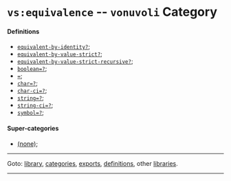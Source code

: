 

<a id='category__vonuvoli__vs_3a_equivalence'></a>

# `vs:equivalence` -- `vonuvoli` Category


<a id='category__vonuvoli__vs_3a_equivalence__definitions'></a>

#### Definitions

 * [`equivalent-by-identity?`](../../vonuvoli/definitions/equivalent-by-identity_3f.md#definition__vonuvoli__equivalent-by-identity_3f);
 * [`equivalent-by-value-strict?`](../../vonuvoli/definitions/equivalent-by-value-strict_3f.md#definition__vonuvoli__equivalent-by-value-strict_3f);
 * [`equivalent-by-value-strict-recursive?`](../../vonuvoli/definitions/equivalent-by-value-strict-recursive_3f.md#definition__vonuvoli__equivalent-by-value-strict-recursive_3f);
 * [`boolean=?`](../../vonuvoli/definitions/boolean_3d_3f.md#definition__vonuvoli__boolean_3d_3f);
 * [`=`](../../vonuvoli/definitions/ZZZZ__3d.md#definition__vonuvoli__ZZZZ__3d);
 * [`char=?`](../../vonuvoli/definitions/char_3d_3f.md#definition__vonuvoli__char_3d_3f);
 * [`char-ci=?`](../../vonuvoli/definitions/char-ci_3d_3f.md#definition__vonuvoli__char-ci_3d_3f);
 * [`string=?`](../../vonuvoli/definitions/string_3d_3f.md#definition__vonuvoli__string_3d_3f);
 * [`string-ci=?`](../../vonuvoli/definitions/string-ci_3d_3f.md#definition__vonuvoli__string-ci_3d_3f);
 * [`symbol=?`](../../vonuvoli/definitions/symbol_3d_3f.md#definition__vonuvoli__symbol_3d_3f);


<a id='category__vonuvoli__vs_3a_equivalence__super-categories'></a>

#### Super-categories

 * [(none)](../../vonuvoli/categories/_index.md#toc__vonuvoli__categories);

----

Goto: [library](../../vonuvoli/_index.md#library__vonuvoli), [categories](../../vonuvoli/categories/_index.md#toc__vonuvoli__categories), [exports](../../vonuvoli/exports/_index.md#toc__vonuvoli__exports), [definitions](../../vonuvoli/definitions/_index.md#toc__vonuvoli__definitions), other [libraries](../../_libraries.md#toc__libraries).

----


